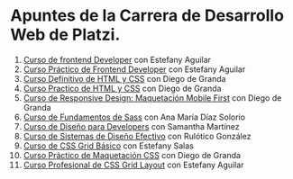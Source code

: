 # Apuntes de la Carrera de Desarrollo Web de Platzi.

1. [Curso de frontend Developer](./01-Curso-de-Frontend-Developer) con Estefany Aguilar
2. [Curso Práctico de Frontend Developer](./02-Curso-Practico-de-Frontend-Developer) con Estefany Aguilar
3. [Curso Definitivo de HTML y CSS](./03-Curso-Definitivo-de-HTML-y-CSS) con Diego de Granda
4. [Curso Practico de HTML y CSS](./04-Curso-Practico-de-HTML-y-CSS) con Diego de Granda
5. [Curso de Responsive Design: Maquetación Mobile First](./05-Curso-Responsive-Design-Mobile-First) con Diego de Granda
6. [Curso de Fundamentos de Sass](./06-Curso-Fundamentos-de-SASS) con Ana María Díaz Solorio
7. [Curso de Diseño para Developers](./07-Curso-de-Diseño-para-Developers) con Samantha Martínez
8. [Curso de Sistemas de Diseño Efectivo](./08-Curso-de-Sistemas-Diseño-Efectivo) con Rulótico González
9. [Curso de CSS Grid Básico](./09-Curso-de-CSS-Grid-basico) con Estefany Salas
10. [Curso Práctico de Maquetación CSS](./10-Curso-Practico-de-Maquetacion-CSS) con Diego de Granda
11. [Curso Profesional de CSS Grid Layout](./11-Curso-Profesional-de-CSS-Grid-Layout) con Estefany Aguilar
 
